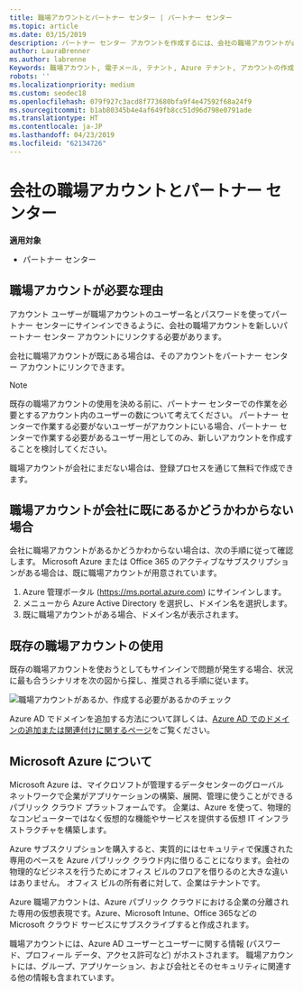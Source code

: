 ```yaml
---
title: 職場アカウントとパートナー センター | パートナー センター
ms.topic: article
ms.date: 03/15/2019
description: パートナー センター アカウントを作成するには、会社の職場アカウントが必要です。 Microsoft Azure または Office 365 のアクティブなサブスクリプションがある場合は、既に職場アカウントが用意されています。
author: LauraBrenner
ms.author: labrenne
Keywords: 職場アカウント, 電子メール, テナント, Azure テナント, アカウントの作成, ドメイン名
robots: ''
ms.localizationpriority: medium
ms.custom: seodec18
ms.openlocfilehash: 079f927c3acd8f773680bfa9f4e47592f68a24f9
ms.sourcegitcommit: b1ab80345b4e4af649fb8cc51d96d798e0791ade
ms.translationtype: HT
ms.contentlocale: ja-JP
ms.lasthandoff: 04/23/2019
ms.locfileid: "62134726"
---
```

# <a name="your-company-work-account-and-partner-center"></a>会社の職場アカウントとパートナー センター  

**適用対象**

-  パートナー センター

## <a name="why-you-need-a-work-account"></a>職場アカウントが必要な理由

アカウント ユーザーが職場アカウントのユーザー名とパスワードを使ってパートナー センターにサインインできるように、会社の職場アカウントを新しいパートナー センター アカウントにリンクする必要があります。

会社に職場アカウントが既にある場合は、そのアカウントをパートナー センター アカウントにリンクできます。 

> [!NOTE]  
>  既存の職場アカウントの使用を決める前に、パートナー センターでの作業を必要とするアカウント内のユーザーの数について考えてください。 パートナー センターで作業する必要がないユーザーがアカウントにいる場合、パートナー センターで作業する必要があるユーザー用としてのみ、新しいアカウントを作成することを検討してください。

職場アカウントが会社にまだない場合は、登録プロセスを通じて無料で作成できます。 

## <a name="not-sure-if-your-company-already-has-a-work-account"></a>職場アカウントが会社に既にあるかどうかわからない場合

会社に職場アカウントがあるかどうかわからない場合は、次の手順に従って確認します。 Microsoft Azure または Office 365 のアクティブなサブスクリプションがある場合は、既に職場アカウントが用意されています。
1.  Azure 管理ポータル (https://ms.portal.azure.com) にサインインします。
2.  メニューから Azure Active Directory を選択し、ドメイン名を選択します。
3.  既に職場アカウントがある場合、ドメイン名が表示されます。

## <a name="using-an-existing-work-account"></a>既存の職場アカウントの使用

既存の職場アカウントを使おうとしてもサインインで問題が発生する場合、状況に最も合うシナリオを次の図から探し、推奨される手順に従います。 

![職場アカウントがあるか、作成する必要があるかのチェック](images/onboardingAADFlow.png)

Azure AD でドメインを追加する方法について詳しくは、[Azure AD でのドメインの追加または関連付けに関するページ](https://docs.microsoft.com/azure/active-directory/active-directory-add-domain)をご覧ください。

## <a name="about-microsoft-azure"></a>Microsoft Azure について

Microsoft Azure は、マイクロソフトが管理するデータセンターのグローバル ネットワークで企業がアプリケーションの構築、展開、管理に使うことができるパブリック クラウド プラットフォームです。 企業は、Azure を使って、物理的なコンピューターではなく仮想的な機能やサービスを提供する仮想 IT インフラストラクチャを構築します。 

Azure サブスクリプションを購入すると、実質的にはセキュリティで保護された専用のペースを Azure パブリック クラウド内に借りることになります。会社の物理的なビジネスを行うためにオフィス ビルのフロアを借りるのと大きな違いはありません。 オフィス ビルの所有者に対して、企業はテナントです。 

Azure 職場アカウントは、Azure パブリック クラウドにおける企業の分離された専用の仮想表現です。Azure、Microsoft Intune、Office 365などの Microsoft クラウド サービスにサブスクライブすると作成されます。 

職場アカウントには、Azure AD ユーザーとユーザーに関する情報 (パスワード、プロフィール データ、アクセス許可など) がホストされます。 職場アカウントには、グループ、アプリケーション、および会社とそのセキュリティに関連する他の情報も含まれています。 
